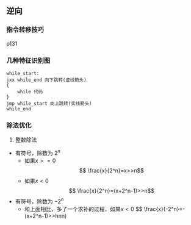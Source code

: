 ## 逆向
### 指令转移技巧
p131
### 几种特征识别图
    while_start:
    jxx while_end 向下跳转(虚线箭头)
    {
        while 代码
    }
    jmp while_start 向上跳转(实线箭头)
    while_end
### 除法优化
1. 整数除法
- 有符号，除数为 $2^n$
  - 如果$x>=0$
    $$ \frac{x}{2^n}=x>>n$$
  - 如果$x<0$
    $$ \frac{x}{2^n}=(x+2^n-1)>>n$$
- 有符号，除数为 $-2^n$
    - 和上面相比，多了一个求补的过程，如果$x<0$
        $$ \frac{x}{-2^n}=-(x+2^n-1)>>hnn) 